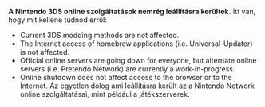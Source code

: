 **A Nintendo 3DS online szolgáltatások nemrég leállításra kerültek.** Itt van, hogy mit kellene tudnod erről:

- Current 3DS modding methods are not affected.
- The Internet access of homebrew applications (i.e. Universal-Updater) is not affected.
- Official online servers are going down for everyone, but alternate online servers (i.e. Pretendo Network) are currently a work-in-progress.
- Online shutdown does not affect access to the browser or to the Internet. Az egyetlen dolog ami leállításra került az a Nintendo Network online szolgáltatásai, mint például a játékszerverek.

